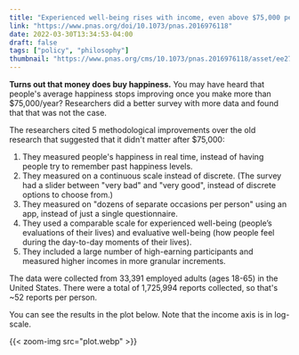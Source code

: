 ```yaml
---
title: "Experienced well-being rises with income, even above $75,000 per year"
link: "https://www.pnas.org/doi/10.1073/pnas.2016976118"
date: 2022-03-30T13:34:53-04:00
draft: false
tags: ["policy", "philosophy"]
thumbnail: "https://www.pnas.org/cms/10.1073/pnas.2016976118/asset/ee275066-8143-4b27-afed-65178dd8f88c/assets/images/large/pnas.2016976118fig01.jpg"
---
```


**Turns out that money does buy happiness.** You may have heard that people's average happiness stops improving once you make more than $75,000/year? Researchers did a better survey with more data and found that that was not the case.

The researchers cited 5 methodological improvements over the old research that suggested that it didn't matter after $75,000:

1. They measured people's happiness in real time, instead of having people try to remember past happiness levels.
1. They measured on a continuous scale instead of discrete. (The survey had a slider between "very bad" and "very good", instead of discrete options to choose from.)
1. They measured on "dozens of separate occasions per person" using an app, instead of just a single questionnaire.
1. They used a comparable scale for experienced well-being (people’s evaluations of their lives) and evaluative well-being (how people feel during the day-to-day moments of their lives).
1. They included a large number of high-earning participants and measured higher incomes in more granular increments.

The data were collected from 33,391 employed adults (ages 18-65) in the United States. There were a total of 1,725,994 reports collected, so that's ~52 reports per person.

You can see the results in the plot below. Note that the income axis is in log-scale.

{{< zoom-img src="plot.webp" >}}
